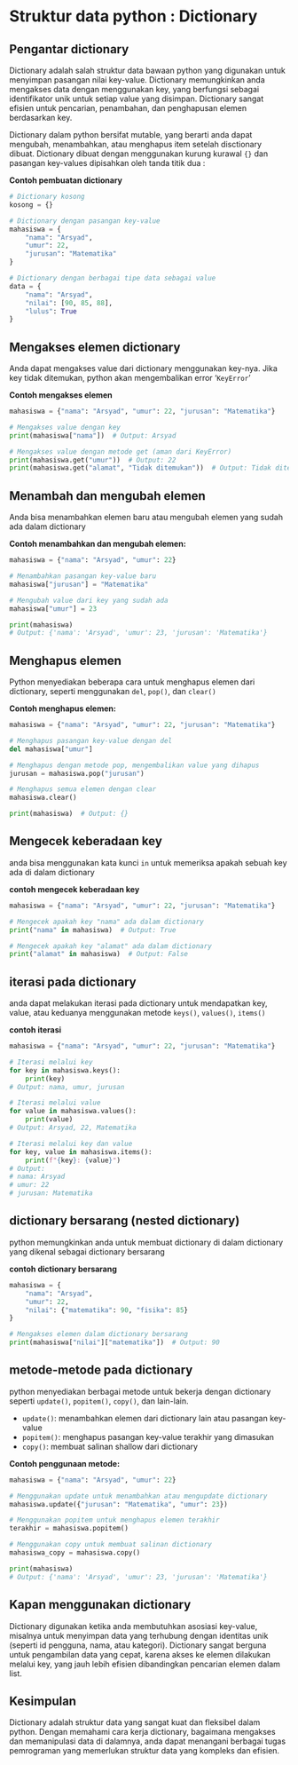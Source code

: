 # Struktur data python : Dictionary

## Pengantar dictionary
Dictionary adalah salah struktur data bawaan python yang digunakan untuk menyimpan pasangan nilai key-value. Dictionary memungkinkan anda mengakses data dengan menggunakan key, yang berfungsi sebagai identifikator unik untuk setiap value yang disimpan. Dictionary sangat efisien untuk pencarian, penambahan, dan penghapusan elemen berdasarkan key.

Dictionary dalam python bersifat mutable, yang berarti anda dapat mengubah, menambahkan, atau menghapus item setelah disctionary dibuat. Dictionary dibuat dengan menggunakan kurung kurawal `{}` dan pasangan key-values dipisahkan oleh tanda titik dua :

**Contoh pembuatan dictionary**

```Python
# Dictionary kosong
kosong = {}

# Dictionary dengan pasangan key-value
mahasiswa = {
    "nama": "Arsyad",
    "umur": 22,
    "jurusan": "Matematika"
}

# Dictionary dengan berbagai tipe data sebagai value
data = {
    "nama": "Arsyad",
    "nilai": [90, 85, 88],
    "lulus": True
}
```

## Mengakses elemen dictionary

Anda dapat mengakses value dari dictionary menggunakan key-nya. Jika key tidak ditemukan, python akan mengembalikan error ‘`KeyError`’

**Contoh mengakses elemen**
```Python
mahasiswa = {"nama": "Arsyad", "umur": 22, "jurusan": "Matematika"}

# Mengakses value dengan key
print(mahasiswa["nama"])  # Output: Arsyad

# Mengakses value dengan metode get (aman dari KeyError)
print(mahasiswa.get("umur"))  # Output: 22
print(mahasiswa.get("alamat", "Tidak ditemukan"))  # Output: Tidak ditemukan
```

## Menambah dan mengubah elemen

Anda bisa menambahkan elemen baru atau mengubah elemen yang sudah ada dalam dictionary

**Contoh menambahkan dan mengubah elemen:**
```Python
mahasiswa = {"nama": "Arsyad", "umur": 22}

# Menambahkan pasangan key-value baru
mahasiswa["jurusan"] = "Matematika"

# Mengubah value dari key yang sudah ada
mahasiswa["umur"] = 23

print(mahasiswa)
# Output: {'nama': 'Arsyad', 'umur': 23, 'jurusan': 'Matematika'}
```

## Menghapus elemen

Python menyediakan beberapa cara untuk menghapus elemen dari dictionary, seperti menggunakan `del`, `pop()`, dan `clear()`

**Contoh menghapus elemen:**
```Python
mahasiswa = {"nama": "Arsyad", "umur": 22, "jurusan": "Matematika"}

# Menghapus pasangan key-value dengan del
del mahasiswa["umur"]

# Menghapus dengan metode pop, mengembalikan value yang dihapus
jurusan = mahasiswa.pop("jurusan")

# Menghapus semua elemen dengan clear
mahasiswa.clear()

print(mahasiswa)  # Output: {}
```

## Mengecek keberadaan key

anda bisa menggunakan kata kunci `in` untuk memeriksa apakah sebuah key ada di dalam dictionary

**contoh mengecek keberadaan key**
```Python
mahasiswa = {"nama": "Arsyad", "umur": 22, "jurusan": "Matematika"}

# Mengecek apakah key "nama" ada dalam dictionary
print("nama" in mahasiswa)  # Output: True

# Mengecek apakah key "alamat" ada dalam dictionary
print("alamat" in mahasiswa)  # Output: False
```

## iterasi pada dictionary

anda dapat melakukan iterasi pada dictionary untuk mendapatkan key, value, atau keduanya menggunakan metode `keys()`, `values()`, `items()`

**contoh iterasi**
```Python
mahasiswa = {"nama": "Arsyad", "umur": 22, "jurusan": "Matematika"}

# Iterasi melalui key
for key in mahasiswa.keys():
    print(key)
# Output: nama, umur, jurusan

# Iterasi melalui value
for value in mahasiswa.values():
    print(value)
# Output: Arsyad, 22, Matematika

# Iterasi melalui key dan value
for key, value in mahasiswa.items():
    print(f"{key}: {value}")
# Output:
# nama: Arsyad
# umur: 22
# jurusan: Matematika
```

## dictionary bersarang (nested dictionary)

python memungkinkan anda untuk membuat dictionary di dalam dictionary yang dikenal sebagai dictionary bersarang

**contoh dictionary bersarang**
```Python
mahasiswa = {
    "nama": "Arsyad",
    "umur": 22,
    "nilai": {"matematika": 90, "fisika": 85}
}

# Mengakses elemen dalam dictionary bersarang
print(mahasiswa["nilai"]["matematika"])  # Output: 90
```

## metode-metode pada dictionary

python menyediakan berbagai metode untuk bekerja dengan dictionary seperti `update()`, `popitem()`, `copy()`, dan lain-lain.

* `update()`: menambahkan elemen dari dictionary lain atau pasangan key-value
* `popitem()`: menghapus pasangan key-value terakhir yang dimasukan
* `copy()`: membuat salinan shallow dari dictionary

**Contoh penggunaan metode:**
```Python
mahasiswa = {"nama": "Arsyad", "umur": 22}

# Menggunakan update untuk menambahkan atau mengupdate dictionary
mahasiswa.update({"jurusan": "Matematika", "umur": 23})

# Menggunakan popitem untuk menghapus elemen terakhir
terakhir = mahasiswa.popitem()

# Menggunakan copy untuk membuat salinan dictionary
mahasiswa_copy = mahasiswa.copy()

print(mahasiswa)
# Output: {'nama': 'Arsyad', 'umur': 23, 'jurusan': 'Matematika'}
```

## Kapan menggunakan dictionary

Dictionary digunakan ketika anda membutuhkan asosiasi key-value, misalnya untuk menyimpan data yang terhubung dengan identitas unik (seperti id pengguna, nama, atau kategori). Dictionary sangat berguna untuk pengambilan data yang cepat, karena akses ke elemen dilakukan melalui key, yang jauh lebih efisien dibandingkan pencarian elemen dalam list.

## Kesimpulan

Dictionary adalah struktur data yang sangat kuat dan fleksibel dalam python. Dengan memahami cara kerja dictionary, bagaimana mengakses dan memanipulasi data di dalamnya, anda dapat menangani berbagai tugas pemrograman yang memerlukan struktur data yang kompleks dan efisien.
